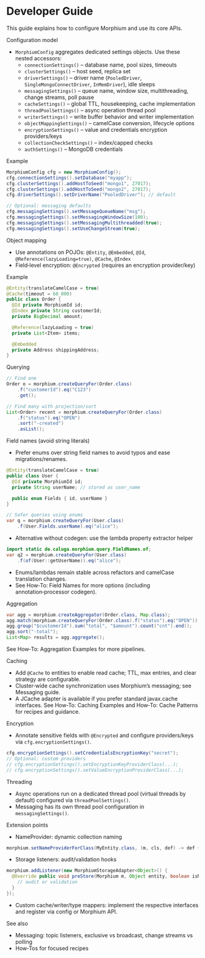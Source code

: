# Developer Guide

This guide explains how to configure Morphium and use its core APIs.

Configuration model
- `MorphiumConfig` aggregates dedicated settings objects. Use these nested accessors:
  - `connectionSettings()` – database name, pool sizes, timeouts
  - `clusterSettings()` – host seed, replica set
  - `driverSettings()` – driver name (`PooledDriver`, `SingleMongoConnectDriver`, `InMemDriver`), idle sleeps
  - `messagingSettings()` – queue name, window size, multithreading, change streams, poll pause
  - `cacheSettings()` – global TTL, housekeeping, cache implementation
  - `threadPoolSettings()` – async operation thread pool
  - `writerSettings()` – write buffer behavior and writer implementation
  - `objectMappingSettings()` – camelCase conversion, lifecycle options
  - `encryptionSettings()` – value and credentials encryption providers/keys
  - `collectionCheckSettings()` – index/capped checks
  - `authSettings()` – MongoDB credentials

Example
```java
MorphiumConfig cfg = new MorphiumConfig();
cfg.connectionSettings().setDatabase("myapp");
cfg.clusterSettings().addHostToSeed("mongo1", 27017);
cfg.clusterSettings().addHostToSeed("mongo2", 27017);
cfg.driverSettings().setDriverName("PooledDriver"); // default

// Optional: messaging defaults
cfg.messagingSettings().setMessageQueueName("msg");
cfg.messagingSettings().setMessagingWindowSize(100);
cfg.messagingSettings().setMessagingMultithreadded(true);
cfg.messagingSettings().setUseChangeStream(true);
```

Object mapping
- Use annotations on POJOs: `@Entity`, `@Embedded`, `@Id`, `@Reference(lazyLoading=true)`, `@Cache`, `@Index`
- Field‑level encryption: `@Encrypted` (requires an encryption provider/key)

Example
```java
@Entity(translateCamelCase = true)
@Cache(timeout = 60_000)
public class Order {
  @Id private MorphiumId id;
  @Index private String customerId;
  private BigDecimal amount;

  @Reference(lazyLoading = true)
  private List<Item> items;

  @Embedded
  private Address shippingAddress;
}
```

Querying
```java
// Find one
Order o = morphium.createQueryFor(Order.class)
    .f("customerId").eq("C123")
    .get();

// Find many with projection/sort
List<Order> recent = morphium.createQueryFor(Order.class)
    .f("status").eq("OPEN")
    .sort("-created")
    .asList();
```

Field names (avoid string literals)
- Prefer enums over string field names to avoid typos and ease migrations/renames.
```java
@Entity(translateCamelCase = true)
public class User {
  @Id private MorphiumId id;
  private String userName; // stored as user_name

  public enum Fields { id, userName }
}

// Safer queries using enums
var q = morphium.createQueryFor(User.class)
    .f(User.Fields.userName).eq("alice");
```
- Alternative without codegen: use the lambda property extractor helper
```java
import static de.caluga.morphium.query.FieldNames.of;
var q2 = morphium.createQueryFor(User.class)
    .f(of(User::getUserName)).eq("alice");
```
- Enums/lambdas remain stable across refactors and camelCase translation changes.
- See How‑To: Field Names for more options (including annotation‑processor codegen).

Aggregation
```java
var agg = morphium.createAggregator(Order.class, Map.class);
agg.match(morphium.createQueryFor(Order.class).f("status").eq("OPEN"));
agg.group("$customerId").sum("total", "$amount").count("cnt").end();
agg.sort("-total");
List<Map> results = agg.aggregate();
```
See How‑To: Aggregation Examples for more pipelines.

Caching
- Add `@Cache` to entities to enable read cache; TTL, max entries, and clear strategy are configurable.
- Cluster‑wide cache synchronization uses Morphium’s messaging; see Messaging guide.
- A JCache adapter is available if you prefer standard javax.cache interfaces.
See How‑To: Caching Examples and How‑To: Cache Patterns for recipes and guidance.

Encryption
- Annotate sensitive fields with `@Encrypted` and configure providers/keys via `cfg.encryptionSettings()`.
```java
cfg.encryptionSettings().setCredentialsEncryptionKey("secret");
// Optional: custom providers
// cfg.encryptionSettings().setEncryptionKeyProviderClass(...);
// cfg.encryptionSettings().setValueEncryptionProviderClass(...);
```

Threading
- Async operations run on a dedicated thread pool (virtual threads by default) configured via `threadPoolSettings()`.
- Messaging has its own thread pool configuration in `messagingSettings()`.

Extension points
- NameProvider: dynamic collection naming
```java
morphium.setNameProviderForClass(MyEntity.class, (m, cls, def) -> def + "_2025");
```
- Storage listeners: audit/validation hooks
```java
morphium.addListener(new MorphiumStorageAdapter<Object>() {
  @Override public void preStore(Morphium m, Object entity, boolean isNew) {
    // audit or validation
  }
});
```
- Custom cache/writer/type mappers: implement the respective interfaces and register via config or Morphium API.

See also
- Messaging: topic listeners, exclusive vs broadcast, change streams vs polling
- How‑Tos for focused recipes

